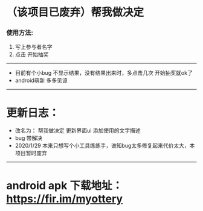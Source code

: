 # （该项目已废弃）帮我做决定
### 使用方法: 
1. 写上参与者名字 
2. 点击 开始抽奖

--------------------------
- 目前有个小bug 不显示结果，没有结果出来时，多点击几次 开始抽奖就ok了 
- android萌新 多多见谅

--------------------------
# 更新日志： 
- 改名为： 帮我做决定 更新界面ui 添加使用的文字描述 
- bug 带解决
- 2020/1/29 本来只想写个小工具练练手，谁知bug太多修复起来代价太大，本项目暂时废弃
------------------------
# android apk 下载地址： https://fir.im/myottery